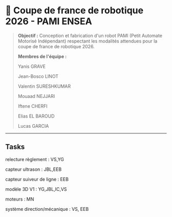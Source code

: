 # 🔧 Coupe de france de robotique 2026 - PAMI ENSEA 

> **Objectif :** Conception et fabrication d'un robot PAMI (Petit Automate Motorisé Indépendant) respectant les modalités attendues pour la coupe de france de robotique 2026.
> 
> **Membres de l'équipe :**
> 
> Yanis GRAVE
> 
> Jean-Bosco LINOT
> 
> Valentin SURESHKUMAR
> 
> Mouaad NEJJARI
> 
> Iftene CHERFI
>
> Elias EL BAROUD
>
> Lucas GARCIA
---

##  Tasks 

relecture règlement : VS,YG

capteur ultrason : JBL,EEB

capteur suiveur de ligne : EEB 

modèle 3D V1 : YG,JBL,IC,VS 

moteurs : MN

système direction/mécanique : VS, EEB
